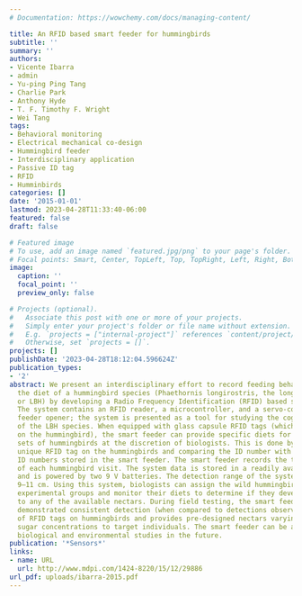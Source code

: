 ```yaml
---
# Documentation: https://wowchemy.com/docs/managing-content/

title: An RFID based smart feeder for hummingbirds
subtitle: ''
summary: ''
authors:
- Vicente Ibarra
- admin
- Yu-ping Ping Tang
- Charlie Park
- Anthony Hyde
- T. F. Timothy F. Wright
- Wei Tang
tags:
- Behavioral monitoring
- Electrical mechanical co-design
- Hummingbird feeder
- Interdisciplinary application
- Passive ID tag
- RFID
- Humminbirds
categories: []
date: '2015-01-01'
lastmod: 2023-04-28T11:33:40-06:00
featured: false
draft: false

# Featured image
# To use, add an image named `featured.jpg/png` to your page's folder.
# Focal points: Smart, Center, TopLeft, Top, TopRight, Left, Right, BottomLeft, Bottom, BottomRight.
image:
  caption: ''
  focal_point: ''
  preview_only: false

# Projects (optional).
#   Associate this post with one or more of your projects.
#   Simply enter your project's folder or file name without extension.
#   E.g. `projects = ["internal-project"]` references `content/project/deep-learning/index.md`.
#   Otherwise, set `projects = []`.
projects: []
publishDate: '2023-04-28T18:12:04.596624Z'
publication_types:
- '2'
abstract: We present an interdisciplinary effort to record feeding behaviors and control
  the diet of a hummingbird species (Phaethornis longirostris, the long-billed hermit
  or LBH) by developing a Radio Frequency Identification (RFID) based smart feeder.
  The system contains an RFID reader, a microcontroller, and a servo-controlled hummingbird
  feeder opener; the system is presented as a tool for studying the cognitive ability
  of the LBH species. When equipped with glass capsule RFID tags (which are mounted
  on the hummingbird), the smart feeder can provide specific diets for predetermined
  sets of hummingbirds at the discretion of biologists. This is done by reading the
  unique RFID tag on the hummingbirds and comparing the ID number with the pre-programmed
  ID numbers stored in the smart feeder. The smart feeder records the time and ID
  of each hummingbird visit. The system data is stored in a readily available SD card
  and is powered by two 9 V batteries. The detection range of the system is approximately
  9–11 cm. Using this system, biologists can assign the wild hummingbirds to different
  experimental groups and monitor their diets to determine if they develop a preference
  to any of the available nectars. During field testing, the smart feeder system has
  demonstrated consistent detection (when compared to detections observed by video-recordings)
  of RFID tags on hummingbirds and provides pre-designed nectars varying water and
  sugar concentrations to target individuals. The smart feeder can be applied to other
  biological and environmental studies in the future.
publication: '*Sensors*'
links:
- name: URL
  url: http://www.mdpi.com/1424-8220/15/12/29886
url_pdf: uploads/ibarra-2015.pdf
---
```

